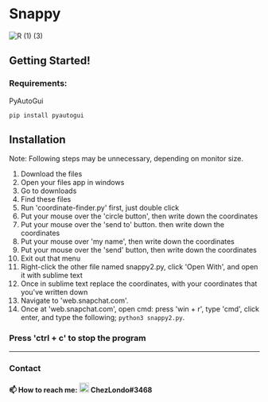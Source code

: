 # Snappy
![R (1) (3)](https://user-images.githubusercontent.com/109172537/216536525-5498823d-0d8a-4958-a9b6-9e8c7e891fbc.png)


## Getting Started!

### Requirements:

PyAutoGui
```
pip install pyautogui
```
## Installation

Note: Following steps may be unnecessary, depending on monitor size.

1. Download the files
2. Open your files app in windows
3. Go to downloads
4. Find these files
5. Run 'coordinate-finder.py' first, just double click
6. Put your mouse over the 'circle button', then write down the coordinates
7. Put your mouse over the 'send to' button. then write down the coordinates
8. Put your mouse over 'my name', then write down the coordinates
9. Put your mouse over the 'send' button, then write down the coordinates
10. Exit out that menu
11. Right-click the other file named snappy2.py, click 'Open With', and open it with sublime text
12. Once in sublime text replace the coordinates, with your coordinates that you've written down
13. Navigate to 'web.snapchat.com'.
14. Once at 'web.snapchat.com', open cmd: press 'win + r', type 'cmd', click enter, and type the following; `python3 snappy2.py`.

### Press 'ctrl + c' to stop the program

---

### Contact

#### :mailbox: How to reach me: <img src="https://user-images.githubusercontent.com/109172537/209095400-8f9c465d-914b-4303-919e-4f449469b223.png" width="20"> ChezLondo#3468

